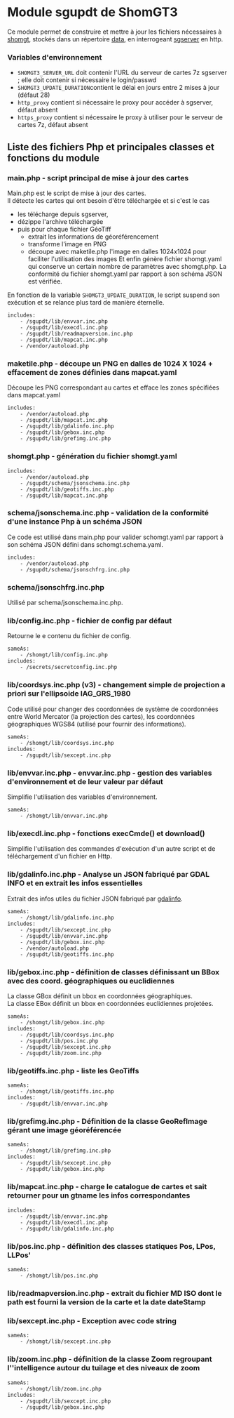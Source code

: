 # Module sgupdt de ShomGT3
Ce module permet de construire et mettre à jour les fichiers nécessaires à [shomgt](../shomgt),
stockés dans un répertoire [data](../data), en interrogeant [sgserver](../sgserver2) en http.  

### Variables d'environnement

- `SHOMGT3_SERVER_URL` doit contenir l'URL du serveur de cartes 7z sgserver ;
  elle doit contenir si nécessaire le login/passwd
- `SHOMGT3_UPDATE_DURATION`contient le délai en jours entre 2 mises à jour (défaut 28)
- `http_proxy` contient si nécessaire le proxy pour accéder à sgserver, défaut absent
- `https_proxy` contient si nécessaire le proxy à utiliser pour le serveur de cartes 7z, défaut absent

## Liste des fichiers Php et principales classes et fonctions du module
### main.php - script principal de mise à jour des cartes
Main.php est le script de mise à jour des cartes.  
Il détecte les cartes qui ont besoin d'être téléchargée et si c'est le cas
  - les télécharge depuis sgserver,
  - dézippe l'archive téléchargée
  - puis pour chaque fichier GéoTiff
    - extrait les informations de géoréférencement
    - transforme l'image en PNG
    - découpe avec maketile.php l'image en dalles 1024x1024 pour faciliter l'utilisation des images
Et enfin génère fichier shomgt.yaml qui conserve un certain nombre de paramètres avec shomgt.php.
La conformité du fichier shomgt.yaml par rapport à son schéma JSON est vérifiée.

En fonction de la variable `SHOMGT3_UPDATE_DURATION`, le script suspend son exécution et se relance plus tard de manière 
éternelle.

    includes:
        - /sgupdt/lib/envvar.inc.php
        - /sgupdt/lib/execdl.inc.php
        - /sgupdt/lib/readmapversion.inc.php
        - /sgupdt/lib/mapcat.inc.php
        - /vendor/autoload.php

### maketile.php - découpe un PNG en dalles de 1024 X 1024 + effacement de zones définies dans mapcat.yaml
Découpe les PNG correspondant au cartes et efface les zones spécifiées dans mapcat.yaml

    includes:
        - /vendor/autoload.php
        - /sgupdt/lib/mapcat.inc.php
        - /sgupdt/lib/gdalinfo.inc.php
        - /sgupdt/lib/gebox.inc.php
        - /sgupdt/lib/grefimg.inc.php
### shomgt.php - génération du fichier shomgt.yaml
    includes:
        - /vendor/autoload.php
        - /sgupdt/schema/jsonschema.inc.php
        - /sgupdt/lib/geotiffs.inc.php
        - /sgupdt/lib/mapcat.inc.php
### schema/jsonschema.inc.php - validation de la conformité d'une instance Php à un schéma JSON
Ce code est utilisé dans main.php pour valider schomgt.yaml par rapport à son schéma JSON défini dans schomgt.schema.yaml.

    includes:
        - /vendor/autoload.php
        - /sgupdt/schema/jsonschfrg.inc.php
### schema/jsonschfrg.inc.php
Utilisé par schema/jsonschema.inc.php.

### lib/config.inc.php  - fichier de config par défaut
Retourne le e contenu du fichier de config.

    sameAs:
        - /shomgt/lib/config.inc.php
    includes:
        - /secrets/secretconfig.inc.php
### lib/coordsys.inc.php (v3) - changement simple de projection a priori sur l'ellipsoide IAG_GRS_1980
Code utilisé pour changer des coordonnées de système de coordonnées entre World Mercator (la projection des cartes),
les coordonnées géographiques WGS84 (utilisé pour fournir des informations).

    sameAs:
        - /shomgt/lib/coordsys.inc.php
    includes:
        - /sgupdt/lib/sexcept.inc.php
### lib/envvar.inc.php - envvar.inc.php - gestion des variables d'environnement et de leur valeur par défaut
Simplifie l'utilisation des variables d'environnement.

    sameAs:
        - /shomgt/lib/envvar.inc.php
### lib/execdl.inc.php - fonctions execCmde() et download()
Simplifie l'utilisation des commandes d'exécution d'un autre script et de téléchargement d'un fichier en Http.

### lib/gdalinfo.inc.php - Analyse un JSON fabriqué par GDAL INFO et en extrait les infos essentielles
Extrait des infos utiles du fichier JSON fabriqué par [gdalinfo](https://gdal.org/programs/gdalinfo.html).

    sameAs:
        - /shomgt/lib/gdalinfo.inc.php
    includes:
        - /sgupdt/lib/sexcept.inc.php
        - /sgupdt/lib/envvar.inc.php
        - /sgupdt/lib/gebox.inc.php
        - /vendor/autoload.php
        - /sgupdt/lib/geotiffs.inc.php
### lib/gebox.inc.php - définition de classes définissant un BBox avec des coord. géographiques ou euclidiennes
La classe GBox définit un bbox en coordonnées géographiques.  
La classe EBox définit un bbox en coordonnées euclidiennes projetées.

    sameAs:
        - /shomgt/lib/gebox.inc.php
    includes:
        - /sgupdt/lib/coordsys.inc.php
        - /sgupdt/lib/pos.inc.php
        - /sgupdt/lib/sexcept.inc.php
        - /sgupdt/lib/zoom.inc.php

### lib/geotiffs.inc.php - liste les GeoTiffs
    sameAs:
        - /shomgt/lib/geotiffs.inc.php
    includes:
        - /sgupdt/lib/envvar.inc.php
### lib/grefimg.inc.php - Définition de la classe GeoRefImage gérant une image géoréférencée
    sameAs:
        - /shomgt/lib/grefimg.inc.php
    includes:
        - /sgupdt/lib/sexcept.inc.php
        - /sgupdt/lib/gebox.inc.php
### lib/mapcat.inc.php - charge le catalogue de cartes et sait retourner pour un gtname les infos correspondantes
    includes:
        - /sgupdt/lib/envvar.inc.php
        - /sgupdt/lib/execdl.inc.php
        - /sgupdt/lib/gdalinfo.inc.php
### lib/pos.inc.php - définition des classes statiques Pos, LPos, LLPos'
    sameAs:
        - /shomgt/lib/pos.inc.php
### lib/readmapversion.inc.php - extrait du fichier MD ISO dont le path est fourni la version de la carte et la date dateStamp

### lib/sexcept.inc.php - Exception avec code string
    sameAs:
        - /shomgt/lib/sexcept.inc.php
### lib/zoom.inc.php - définition de la classe Zoom regroupant l''intelligence autour du tuilage et des niveaux de zoom
    sameAs:
        - /shomgt/lib/zoom.inc.php
    includes:
        - /sgupdt/lib/sexcept.inc.php
        - /sgupdt/lib/gebox.inc.php

